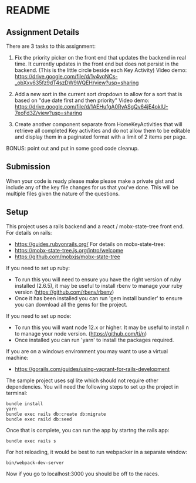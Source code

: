 # README

## Assignment Details

There are 3 tasks to this assignment:

1. Fix the priority picker on the front end that updates the backend in real time.  It currently updates in the front end but does not persist in the backend.  (This is the little circle beside each Key Activity)
Video demo: https://drive.google.com/file/d/1v4vqNCs-_obXxv635fz9dT4szDW9WQEH/view?usp=sharing

2. Add a new sort in the current sort dropdown to allow for a sort that is based on "due date first and then priority"
Video demo: https://drive.google.com/file/d/1AEHufgA0RyASgQv64jE4oklU-7eoFd3Z/view?usp=sharing

3. Create another component separate from HomeKeyActivities that will retrieve all completed Key activities and do not allow them to be editable and display them in a paginated format with a limit of 2 items per page.

BONUS: point out and put in some good code cleanup.

## Submission

When your code is ready please make please make a private gist and include any of the key file changes for us that you've done.  This will be multiple files given the nature of the questions.

## Setup

This project uses a rails backend and a react / mobx-state-tree front end.
For details on rails:

- https://guides.rubyonrails.org/
  For details on mobx-state-tree:
- https://mobx-state-tree.js.org/intro/welcome
- https://github.com/mobxjs/mobx-state-tree

If you need to set up ruby:

- To run this you will need to ensure you have the right version of ruby installed (2.6.5), it may be useful to install rbenv to manage your ruby version (https://github.com/rbenv/rbenv)
- Once it has been installed you can run 'gem install bundler' to ensure you can download all the gems for the project.

If you need to set up node:

- To run this you will want node 12.x or higher. It may be useful to install n to manage your node version. (https://github.com/tj/n)
- Once installed you can run 'yarn' to install the packages required.

If you are on a windows environment you may want to use a virtual machine:

- https://gorails.com/guides/using-vagrant-for-rails-development

The sample project uses sql lite which should not require other dependencies. You will need the following steps to set up the project in terminal:

```
bundle install
yarn
bundle exec rails db:create db:migrate
bundle exec raild db:seed
```

Once that is complete, you can run the app by startng the rails app:

```
bundle exec rails s
```

For hot reloading, it would be best to run webpacker in a separate window:

```
bin/webpack-dev-server
```

Now if you go to localhost:3000 you should be off to the races.




